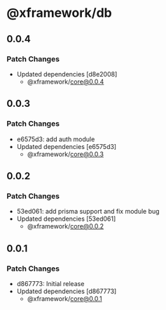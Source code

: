 # @xframework/db

## 0.0.4

### Patch Changes

- Updated dependencies [d8e2008]
  - @xframework/core@0.0.4

## 0.0.3

### Patch Changes

- e6575d3: add auth module
- Updated dependencies [e6575d3]
  - @xframework/core@0.0.3

## 0.0.2

### Patch Changes

- 53ed061: add prisma support and fix module bug
- Updated dependencies [53ed061]
  - @xframework/core@0.0.2

## 0.0.1

### Patch Changes

- d867773: Initial release
- Updated dependencies [d867773]
  - @xframework/core@0.0.1
